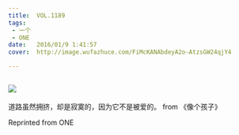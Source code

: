 ```yaml
---
title:	VOL.1189
tags:
 - 一个
 - ONE
date:	2016/01/9 1:41:57
cover:	http://image.wufazhuce.com/FiMcKANAbdeyA2o-AtzsGW24qjY4

---
```

![](http://image.wufazhuce.com/FiMcKANAbdeyA2o-AtzsGW24qjY4)
---

道路虽然拥挤，却是寂寞的，因为它不是被爱的。 from 《像个孩子》
 
Reprinted from ONE
